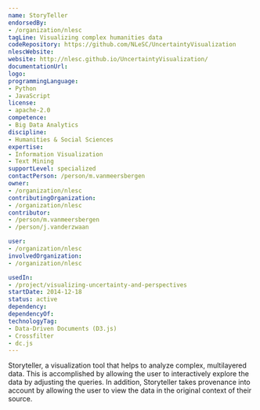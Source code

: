 ```yaml
---
name: StoryTeller
endorsedBy:
- /organization/nlesc
tagLine: Visualizing complex humanities data
codeRepository: https://github.com/NLeSC/UncertaintyVisualization
nlescWebsite:
website: http://nlesc.github.io/UncertaintyVisualization/
documentationUrl:
logo:
programmingLanguage:
- Python
- JavaScript
license:
- apache-2.0
competence:
- Big Data Analytics
discipline:
- Humanities & Social Sciences
expertise:
- Information Visualization
- Text Mining
supportLevel: specialized
contactPerson: /person/m.vanmeersbergen
owner:
- /organization/nlesc
contributingOrganization:
- /organization/nlesc
contributor:
- /person/m.vanmeersbergen
- /person/j.vanderzwaan

user:
- /organization/nlesc
involvedOrganization:
- /organization/nlesc

usedIn:
- /project/visualizing-uncertainty-and-perspectives
startDate: 2014-12-18
status: active
dependency:
dependencyOf:
technologyTag:
- Data-Driven Documents (D3.js)
- Crossfilter
- dc.js
---
```

Storyteller, a visualization tool that helps to analyze complex, multilayered data. This is accomplished by allowing the user to interactively explore the data by adjusting the queries.
In addition, Storyteller takes provenance into account by allowing the user to view the data in the original context of their source.
